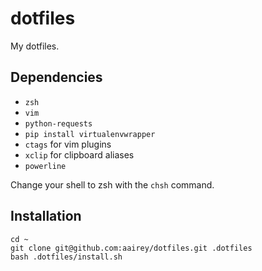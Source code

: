 dotfiles
========

My dotfiles.

## Dependencies
* `zsh`
* `vim`
* `python-requests`
* `pip install virtualenvwrapper`
* `ctags` for vim plugins
* `xclip` for clipboard aliases
* `powerline`

Change your shell to zsh with the `chsh` command.

## Installation
```
cd ~
git clone git@github.com:aairey/dotfiles.git .dotfiles
bash .dotfiles/install.sh
```
